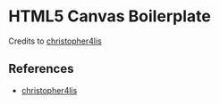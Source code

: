 # HTML5 Canvas Boilerplate

Credits to [christopher4lis](https://github.com/christopher4lis/canvas-boilerplate)

## References

  - [christopher4lis](https://github.com/christopher4lis/canvas-boilerplate)
